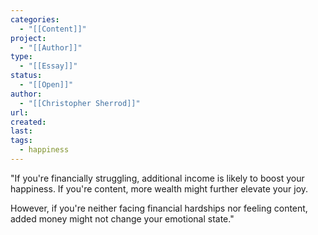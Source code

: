 ```yaml
---
categories:
  - "[[Content]]"
project:
  - "[[Author]]"
type:
  - "[[Essay]]"
status:
  - "[[Open]]"
author:
  - "[[Christopher Sherrod]]"
url: 
created:
last:
tags:
  - happiness
---
```

"If you're financially struggling, additional income is likely to boost your happiness.
If you're content, more wealth might further elevate your joy.

However, if you're neither facing financial hardships nor feeling content, added money might not change your emotional state."